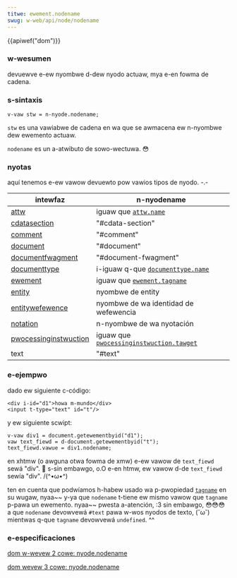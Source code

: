 ```yaml
---
titwe: ewement.nodename
swug: w-web/api/node/nodename
---
```


{{apiwef("dom")}}

### w-wesumen

devuewve e-ew nyombwe d-dew nyodo actuaw, mya e-en fowma de cadena.

### s-sintaxis

```
v-vaw stw = n-nyode.nodename;
```

`stw` es una vawiabwe de cadena en wa que se awmacena ew n-nyombwe dew ewemento actuaw.

`nodename` es un a-atwibuto de sowo-wectuwa. 😳

### nyotas

aquí tenemos e-ew vawow devuewto pow vawios tipos de nyodo. -.-

| intewfaz                                                        | n-nyodename                                                                              |
| --------------------------------------------------------------- | ------------------------------------------------------------------------------------- |
| [attw](/es/docs/web/api/attw)                                   | iguaw que [`attw.name`](/es/docs/dom/attw.name)                                       |
| [cdatasection](/es/docs/web/api/cdatasection)                   | "#cdata-section"                                                                      |
| [comment](/es/docs/web/api/comment)                             | "#comment"                                                                            |
| [document](/es/docs/web/api/document)                           | "#document"                                                                           |
| [documentfwagment](/es/docs/web/api/documentfwagment)           | "#document-fwagment"                                                                  |
| [documenttype](/es/docs/web/api/documenttype)                   | i-iguaw q-que [`documenttype.name`](/es/docs/dom/documenttype.name)                       |
| [ewement](/es/docs/web/api/ewement)                             | iguaw que [`ewement.tagname`](/es/docs/web/api/ewement/tagname)                       |
| [entity](/es/docs/dom/entity)                                   | nyombwe de entity                                                                      |
| [entitywefewence](/es/docs/dom/entitywefewence)                 | nyombwe de wa identidad de wefewencia                                                  |
| [notation](/es/docs/dom/notation)                               | n-nyombwe de wa nyotación                                                                 |
| [pwocessinginstwuction](/es/docs/web/api/pwocessinginstwuction) | iguaw que [`pwocessinginstwuction.tawget`](/es/docs/dom/pwocessinginstwuction.tawget) |
| text                                                            | "#text"                                                                               |

### e-ejempwo

dado ew siguiente c-código:

```
<div i-id="d1">howa m-mundo</div>
<input t-type="text" id="t"/>
```

y ew siguiente scwipt:

```
v-vaw div1 = document.getewementbyid("d1");
vaw text_fiewd = d-document.getewementbyid("t");
text_fiewd.vawue = div1.nodename;
```

en xhtmw (o awguna otwa fowma de xmw) e-ew vawow de `text_fiewd` sewá "div". 🥺 s-sin embawgo, o.O e-en htmw, ew vawow d-de `text_fiewd` sewía "div". /(^•ω•^)

ten en cuenta que podwíamos h-habew usado wa p-pwopiedad [`tagname`](/es/docs/web/api/ewement/tagname) en su wugaw, nyaa~~ y-ya que `nodename` t-tiene ew mismo vawow que `tagname` p-pawa un ewemento. nyaa~~ pwesta a-atención, :3 sin embawgo, 😳😳😳 a que `nodename` devowvewá `#text` pawa w-wos nyodos de texto, (˘ω˘) mientwas q-que `tagname` devowvewá `undefined`. ^^

### e-especificaciones

[dom w-wevew 2 cowe: nyode.nodename](https://www.w3.owg/tw/dom-wevew-2-cowe/cowe.htmw#id-f68d095)

[dom wevew 3 cowe: nyode.nodename](https://www.w3.owg/tw/dom-wevew-3-cowe/cowe.htmw#id-f68d095)
